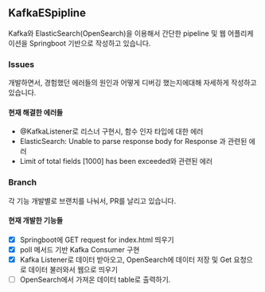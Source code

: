 ## KafkaESpipline

Kafka와 ElasticSearch(OpenSearch)을 이용해서 간단한 pipeline 및 웹 어플리케이션을 Springboot 기반으로 작성하고 있습니다.


### Issues

개발하면서, 경험했던 에러들의 원인과 어떻게 디버깅 했는지에대해 자세하게 작성하고 있습니다.

#### 현재 해결한 에러들
- @KafkaListener로 리스너 구현시, 함수 인자 타입에 대한 에러
- ElasticSearch: Unable to parse response body for Response 과 관련된 에러
- Limit of total fields [1000] has been exceeded와 관련된 에러

### Branch

각 기능 개발별로 브랜치를 나눠서, PR를 날리고 있습니다.

#### 현재 개발한 기능들

* [x] Springboot에 GET request for index.html 띄우기
* [x] poll 메서드 기반 Kafka Consumer 구현
* [x] Kafka Listener로 데이터 받아오고, OpenSearch에 데이터 저장 및 Get 요청으로 데이터 불러와서 웹으로 띄우기
* [ ] OpenSearch에서 가져온 데이터 table로 출력하기.